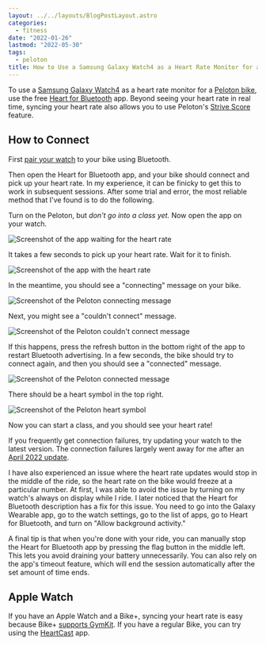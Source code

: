 ```yaml
---
layout: ../../layouts/BlogPostLayout.astro
categories:
  - fitness
date: "2022-01-26"
lastmod: "2022-05-30"
tags:
  - peloton
title: How to Use a Samsung Galaxy Watch4 as a Heart Rate Monitor for a Peloton Bike
---
```


To use a [Samsung Galaxy
Watch4](https://www.amazon.com/Samsung-Electronics-Smartwatch-Detection-Bluetooth/dp/B096BJLZZM?&linkCode=ll1&tag=thdalo00-20&linkId=edd3ac30f2add8f2a278045edc1c8a84&language=en_US&ref_=as_li_ss_tl)
as a heart rate monitor for a [Peloton bike](https://www.onepeloton.com/bikes),
use the free [Heart for
Bluetooth](https://play.google.com/store/apps/details?id=lukas.the.coder.heartforbluetooth)
app. Beyond seeing your heart rate in real time, syncing your heart rate also
allows you to use Peloton's [Strive
Score](https://blog.onepeloton.com/strive-score/) feature.

## How to Connect

First [pair your
watch](https://support.onepeloton.com/hc/en-us/articles/203418965-Pairing-Bluetooth-Headphones)
to your bike using Bluetooth.

Then open the Heart for Bluetooth app, and your bike should connect and pick up
your heart rate. In my experience, it can be finicky to get this to work in
subsequent sessions. After some trial and error, the most reliable method that
I've found is to do the following.

Turn on the Peloton, but *don't go into a class yet.* Now open the app on your
watch.

![Screenshot of the app waiting for the heart rate](https://imgur.com/eE0iGYV.png)

It takes a few seconds to pick up your heart rate. Wait for it to finish.

![Screenshot of the app with the heart rate](https://imgur.com/BK4e6ni.png)

In the meantime, you should see a "connecting" message on your bike.

![Screenshot of the Peloton connecting message](https://imgur.com/K713rap.jpg)

Next, you might see a "couldn't connect" message.

![Screenshot of the Peloton couldn't connect message](https://imgur.com/BxVgnye.jpg)

If this happens, press the refresh button in the bottom right of the app to
restart Bluetooth advertising. In a few seconds, the bike should try to connect
again, and then you should see a "connected" message.

![Screenshot of the Peloton connected message](https://imgur.com/HXxHTRd.jpg)

There should be a heart symbol in the top right.

![Screenshot of the Peloton heart symbol](https://imgur.com/PBQG721.jpg)

Now you can start a class, and you should see your heart rate!

If you frequently get connection failures, try updating your watch to the latest
version. The connection failures largely went away for me after an [April 2022
update](https://www.xda-developers.com/galaxy-watch-4-update-samsung-health-improvements-march-patch/).

I have also experienced an issue where the heart rate updates would stop in the
middle of the ride, so the heart rate on the bike would freeze at a particular
number. At first, I was able to avoid the issue by turning on my watch's always
on display while I ride. I later noticed that the Heart for Bluetooth
description has a fix for this issue. You need to go into the Galaxy Wearable
app, go to the watch settings, go to the list of apps, go to Heart for
Bluetooth, and turn on "Allow background activity."

A final tip is that when you're done with your ride, you can manually stop the
Heart for Bluetooth app by pressing the flag button in the middle left. This
lets you avoid draining your battery unnecessarily. You can also rely on the
app's timeout feature, which will end the session automatically after the set
amount of time ends.

## Apple Watch

If you have an Apple Watch and a Bike+, syncing your heart rate is easy because
Bike+ [supports
GymKit](https://support.onepeloton.com/hc/en-us/articles/360048226572-Pairing-Your-Apple-Watch-With-The-Peloton-Bike-).
If you have a regular Bike, you can try using the
[HeartCast](https://www.heartcast.app/) app.
